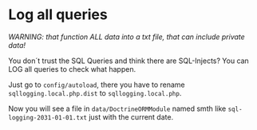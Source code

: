 # Log all queries

_WARNING: that function ALL data into a txt file, that can include private data!_

You don´t trust the SQL Queries and think there are SQL-Injects? You can LOG all queries to check what happen.

Just go to `config/autoload`, there you have to rename `sqllogging.local.php.dist` to `sqllogging.local.php`.

Now you will see a file in `data/DoctrineORMModule` named smth like `sql-logging-2031-01-01.txt` just with the current date.
